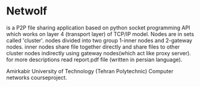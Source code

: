 # Netwolf
 is a P2P file sharing application based on python socket programming 
 API which works on layer 4 (transport layer) of TCP/IP model.
 Nodes are in sets called 'cluster'. nodes divided into two group 1-inner 
 nodes and 2-gateway nodes. inner nodes share file together directly and share 
 files to other cluster nodes indirectly using gateway nodes(which act like 
 proxy server). for more descriptions read report.pdf file (written in persian language). 

Amirkabir University of Technology (Tehran Polytechnic) Computer networks courseproject.
